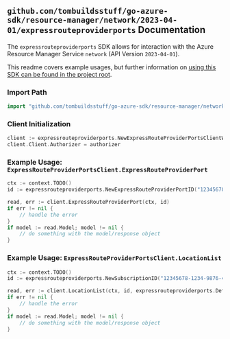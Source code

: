 
## `github.com/tombuildsstuff/go-azure-sdk/resource-manager/network/2023-04-01/expressrouteproviderports` Documentation

The `expressrouteproviderports` SDK allows for interaction with the Azure Resource Manager Service `network` (API Version `2023-04-01`).

This readme covers example usages, but further information on [using this SDK can be found in the project root](https://github.com/tombuildsstuff/go-azure-sdk/tree/main/docs).

### Import Path

```go
import "github.com/tombuildsstuff/go-azure-sdk/resource-manager/network/2023-04-01/expressrouteproviderports"
```


### Client Initialization

```go
client := expressrouteproviderports.NewExpressRouteProviderPortsClientWithBaseURI("https://management.azure.com")
client.Client.Authorizer = authorizer
```


### Example Usage: `ExpressRouteProviderPortsClient.ExpressRouteProviderPort`

```go
ctx := context.TODO()
id := expressrouteproviderports.NewExpressRouteProviderPortID("12345678-1234-9876-4563-123456789012", "expressRouteProviderPortValue")

read, err := client.ExpressRouteProviderPort(ctx, id)
if err != nil {
	// handle the error
}
if model := read.Model; model != nil {
	// do something with the model/response object
}
```


### Example Usage: `ExpressRouteProviderPortsClient.LocationList`

```go
ctx := context.TODO()
id := expressrouteproviderports.NewSubscriptionID("12345678-1234-9876-4563-123456789012")

read, err := client.LocationList(ctx, id, expressrouteproviderports.DefaultLocationListOperationOptions())
if err != nil {
	// handle the error
}
if model := read.Model; model != nil {
	// do something with the model/response object
}
```
